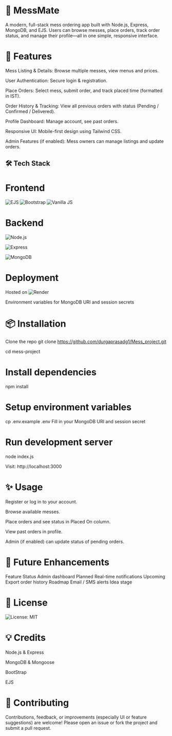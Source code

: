# 🥘 MessMate 

A modern, full-stack mess ordering app built with Node.js, Express, MongoDB, and EJS.
Users can browse messes, place orders, track order status, and manage their profile—all in one simple, responsive interface.

# 🚀 Features 

Mess Listing & Details: Browse multiple messes, view menus and prices.

User Authentication: Secure login & registration.

Place Orders: Select mess, submit order, and track placed time (formatted in IST).

Order History & Tracking: View all previous orders with status (Pending / Confirmed / Delivered).

Profile Dashboard: Manage account, see past orders.

Responsive UI: Mobile-first design using Tailwind CSS.

Admin Features (if enabled): Mess owners can manage listings and update orders.

## 🛠️ Tech Stack 

# Frontend

![EJS](https://img.shields.io/badge/EJS-3.x-blue?logo=ejs)
![Bootstrap](https://img.shields.io/badge/Bootstrap-5.x-purple?logo=bootstrap)
![Vanilla JS](https://img.shields.io/badge/Vanilla%20JS-ES6-yellow?logo=javascript)

# Backend

![Node.js](https://img.shields.io/badge/Node.js-18.x-green?logo=node.js) 

![Express](https://img.shields.io/badge/Express.js-backend-lightgrey?logo=express)

![MongoDB](https://img.shields.io/badge/MongoDB-Atlas-blue?logo=mongodb)

# Deployment

Hosted on ![Render](https://img.shields.io/badge/Render-Active-brightgreen?logo=render)


Environment variables for MongoDB URI and session secrets

# 📦 Installation
 Clone the repo
git clone https://github.com/durgaprasadg1/Mess_project.git

cd mess-project

# Install dependencies
npm install

# Setup environment variables
cp .env.example .env
Fill in your MongoDB URI and session secret

# Run development server
node index.js


Visit: http://localhost:3000

 # ✨ Usage 
 

Register or log in to your account.

Browse available messes.

Place orders and see status in Placed On column.

View past orders in profile.

Admin (if enabled) can update status of pending orders.

# 🎯 Future Enhancements 
Feature	Status
Admin dashboard	Planned
Real-time notifications	Upcoming
Export order history	Roadmap
Email / SMS alerts	Idea stage

# 📄 License

![License: MIT](https://img.shields.io/badge/License-MIT-yellow.svg)

# 💡 Credits

Node.js & Express

MongoDB & Mongoose

BootStrap 

EJS
# 🤝 Contributing

Contributions, feedback, or improvements (especially UI or feature suggestions) are welcome! Please open an issue or fork the project and submit a pull request.
